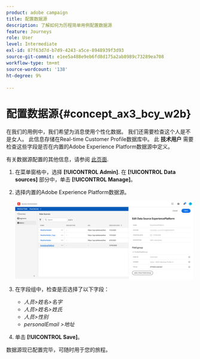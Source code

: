 ```yaml
---
product: adobe campaign
title: 配置数据源
description: 了解如何为历程简单用例配置数据源
feature: Journeys
role: User
level: Intermediate
exl-id: 87f63d7d-b7d9-4243-a5ce-8948939f3d93
source-git-commit: e1ee5a488e9eb6fd8d175a2ab8989c73289ea708
workflow-type: tm+mt
source-wordcount: '138'
ht-degree: 9%

---
```


# 配置数据源{#concept_ax3_bcy_w2b}

在我们的用例中，我们希望为消息使用个性化数据。 我们还需要检查这个人是不是女人。 此信息存储在Real-time Customer Profile数据库中。 此 **技术用户** 需要检查这些字段是否在内置的Adobe Experience Platform数据源中定义。

有关数据源配置的其他信息，请参阅 [此页面](../datasource/about-data-sources.md).

1. 在菜单窗格中，选择 **[!UICONTROL Admin]**. 在 **[!UICONTROL Data sources]** 部分中，单击 **[!UICONTROL Manage]**。
1. 选择内置的Adobe Experience Platform数据源。

   ![](../assets/journey23.png)

1. 在字段组中，检查是否选择了以下字段：

   * _人员>姓名>名字_
   * _人员>姓名>姓氏_
   * _人员>性别_
   * _personalEmail >地址_

1. 单击 **[!UICONTROL Save]**。

数据源现已配置完毕，可随时用于您的旅程。
